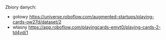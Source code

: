Zbiory danych:
- gotowy
https://universe.roboflow.com/augmented-startups/playing-cards-ow27d/dataset/2 
- własny https://app.roboflow.com/playingcards-emyt0/playing-cards-2-td4vd/1